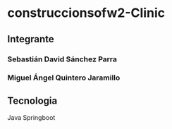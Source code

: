 # construccionsofw2-Clinic

## Integrante

### Sebastián David Sánchez Parra

### Miguel Ángel Quintero Jaramillo

## Tecnologia 
Java Springboot
